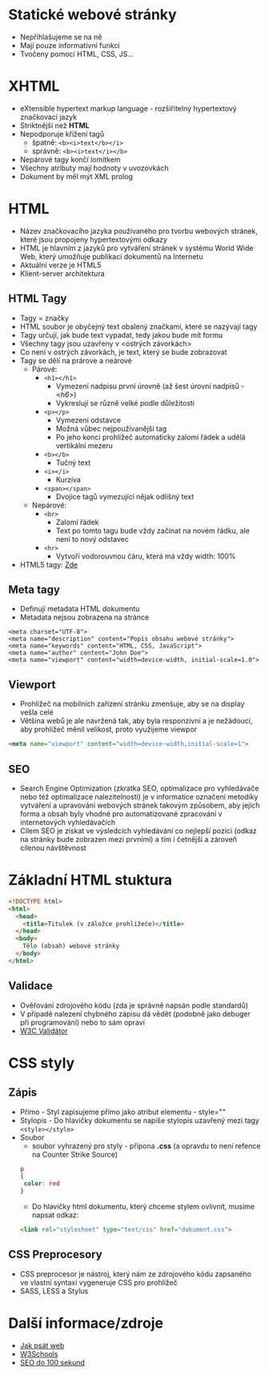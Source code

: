 # Statické webové stránky
* Nepřihlašujeme se na ně
* Mají pouze informativní funkci
* Tvočeny pomocí HTML, CSS, JS...

# XHTML
* eXtensible hypertext markup language - rozšiřitelný hypertextový značkovací jazyk
* Striktnější než **HTML**
* Nepodporuje křížení tagů 
  * špatně: ```<b><i>text</b></i>```
  * správně: ```<b><i>text</i></b>```
* Nepárové tagy končí lomítkem
* Všechny atributy mají hodnoty v uvozovkách
* Dokument by měl mýt XML prolog **<?xml version="1.0" encoding="UTF-8"?>**

# HTML
* Název značkovacího jazyka používaného pro tvorbu webových stránek, které jsou propojeny hypertextovými odkazy
* HTML je hlavním z jazyků pro vytváření stránek v systému World Wide Web, který umožňuje publikaci dokumentů na Internetu
* Aktuální verze je HTML5
* Klient-server architektura

## HTML Tagy
* Tagy = značky
* HTML soubor je obyčejný text obalený značkami, které se nazývají tagy
* Tagy určují, jak bude text vypadat, tedy jakou bude mít formu
* Všechny tagy jsou uzavřeny v <ostrých závorkách> 
* Co není v ostrých závorkách, je text, který se bude zobrazovat
* Tagy se dělí na prárove a neárové 
  * Párové:
    * ```<h1></h1> ```
      * Vymezení nadpisu první úrovně (až šest úrovní nadpisů - <*h6*>)
      * Vykreslují se různě velké podle důležitosti
    * ```<p></p>```
      * Vymezení odstavce
      * Možná vůbec nejpoužívanější tag
      * Po jeho konci prohlížeč automaticky zalomí řádek a udělá vertikální mezeru
    * ```<b></b>```
      * Tučný text
    * ```<i></i>```
      * Kurzíva
    * ```<span></span>```
      * Dvojice tagů vymezující nějak odlišný text
  * Nepárové: 
    * ```<br>```
      * Zalomí řádek
      * Text po tomto tagu bude vždy začínat na novém řádku, ale není to nový odstavec
    * ```<hr>```
      * Vytvoří vodorouvnou čáru, která má vždy width: 100%
* HTML5 tagy: <a target="_blank" rel="noopener noreferrer" href="https://www.tutorialspoint.com/html5/html5_new_tags.html">Zde</a>    

## Meta tagy
* Definují metadata HTML dokumentu
* Metadata nejsou zobrazena na stránce
```
<meta charset="UTF-8">
<meta name="description" content="Popis obsahu webové stránky">
<meta name="keywords" content="HTML, CSS, JavaScript">
<meta name="author" content="John Doe">
<meta name="viewport" content="width=device-width, initial-scale=1.0">
```
## Viewport
* Prohlížeč na mobilních zařízení stránku zmenšuje, aby se na display vešla celé
* Většina webů je ale navržená tak, aby byla responzivní a je nežádoucí, aby prohlížeč měnil velikost, proto využijeme viewpor
```HTML
<meta name="viewport" content="width=device-width,initial-scale=1">
```
## SEO
* Search Engine Optimization (zkratka SEO, optimalizace pro vyhledávače nebo též optimalizace nalezitelnosti) je v informatice označení metodiky vytváření a upravování webových stránek takovým způsobem, aby jejich forma a obsah byly vhodné pro automatizované zpracování v internetových vyhledávačích
* Cílem SEO je získat ve výsledcích vyhledávání co nejlepší pozici (odkaz na stránky bude zobrazen mezi prvními) a tím i četnější a zároveň cílenou návštěvnost

# Základní HTML stuktura
```HTML
<!DOCTYPE html>
<html>
  <head>
    <title>Titulek (v záložce prohlížeče)</title>
  </head>
  <body>
    Tělo (obsah) webové stránky
  </body>
</html>
```
## Validace
* Ověřování zdrojového kódu (zda je správně napsán podle standardů)
* V případě nalezení chybného zápisu dá vědět (podobně jako debuger při programování) nebo to sám opraví
* <a target="_blank" rel="noopener noreferrer" href="https://validator.w3.org/">W3C Validátor</a>

# CSS styly
## Zápis
* Přímo - Styl zapisujeme přímo jako atribut elementu - style=""
* Stylopis - Do hlavičky dokumentu se napíše stylopis uzavřený mezi tagy ```<style></style>```
* Soubor
  * soubor vyhrazený pro styly - přípona **.css** (a opravdu to není refence na Counter Strike Source)
   ```css
   p
   {
    color: red  
   }
  ```
  * Do hlavičky html dokumentu, který chceme stylem ovlivnit, musíme napsat odkaz:
  ```HTML
  <link rel="stylesheet" type="text/css" href="dokument.css">
  ```
 ## CSS Preprocesory
 * CSS preprocesor je nástroj, který nám ze zdrojového kódu zapsaného ve vlastní syntaxi vygeneruje CSS pro prohlížeč
 * SASS, LESS a Stylus
 
 # Další informace/zdroje
 * <a target="_blank" rel="noopener noreferrer" href="https://www.jakpsatweb.cz/">Jak psát web</a>
 * <a target="_blank" rel="noopener noreferrer" href="https://www.w3schools.com/">W3Schools</a>
 * <a target="_blank" rel="noopener noreferrer" href="https://youtu.be/-B58GgsehKQ">SEO do 100 sekund</a>
  
  
